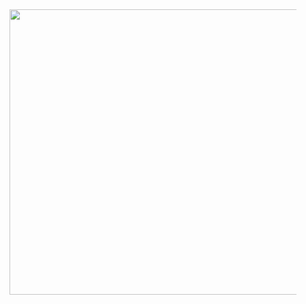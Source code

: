 <img align="left" height="500" width="1944" src="https://media.discordapp.net/attachments/1108011588386045993/1149894649494909078/Captura_de_Tela_2023-09-08_as_23.30.10.png?" />


